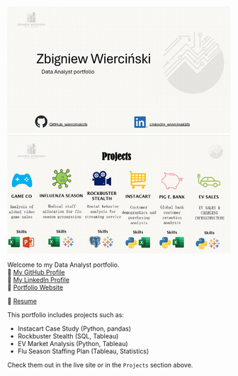 ![Zbigniew Wierciński Portfolio](image.png)

Welcome to my Data Analyst portfolio.  
🔗 [My GitHub Profile](https://github.com/wiercinskizb)  
🔗 [My LinkedIn Profile](https://www.linkedin.com/in/wiercinskizb/)  
🔗 [Portfolio Website](https://wiercinskizb.github.io/wiercinskizb-portfolio/)

🔗 [Resume](https://github.com/wiercinskizb/wiercinskizb-portfolio/blob/main/Wiercinski-Zbigniew-Resume.pdf)

This portfolio includes projects such as:
- Instacart Case Study (Python, pandas)
- Rockbuster Stealth (SQL, Tableau)
- EV Market Analysis (Python, Tableau)
- Flu Season Staffing Plan (Tableau, Statistics)

Check them out in the live site or in the `Projects` section above.
